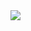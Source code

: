 <img src="https://raw.githubusercontent.com/stefanpejcic/wordpress-malware/master/11.05.2022/chrome_f33nfvewBm.png">
